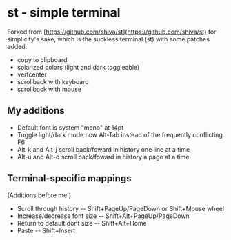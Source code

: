 # st - simple terminal

Forked from [https://github.com/shiva/st](https://github.com/shiva/st) for simplicity's sake, which is the suckless terminal (st) with some patches added:

+ copy to clipboard
+ solarized colors (light and dark toggleable)
+ vertcenter
+ scrollback with keyboard
+ scrollback with mouse

## My additions

+ Default font is system "mono" at 14pt
+ Toggle light/dark mode now Alt-Tab instead of the frequently conflicting F6
+ Alt-k and Alt-j scroll back/foward in history one line at a time
+ Alt-u and Alt-d scroll back/foward in history a page at a time

## Terminal-specific mappings

(Additions before me.)

+ Scroll through history -- Shift+PageUp/PageDown or Shift+Mouse wheel
+ Increase/decrease font size -- Shift+Alt+PageUp/PageDown
+ Return to default dont size -- Shift+Alt+Home
+ Paste -- Shift+Insert
